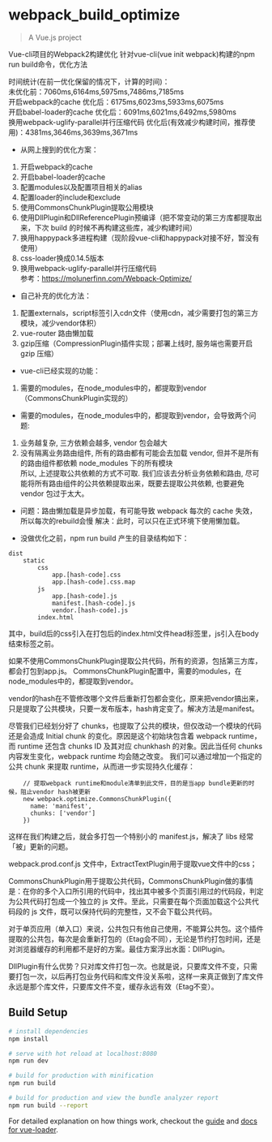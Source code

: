 # webpack_build_optimize

> A Vue.js project

Vue-cli项目的Webpack2构建优化
针对vue-cli(vue init webpack)构建的npm run build命令，优化方法

时间统计(在前一优化保留的情况下，计算的时间)：  
未优化前：7060ms,6164ms,5975ms,7486ms,7185ms  
开启webpack的cache 优化后：6175ms,6023ms,5933ms,6075ms  
开启babel-loader的cache 优化后：6091ms,6021ms,6492ms,5980ms  
换用webpack-uglify-parallel并行压缩代码 优化后(有效减少构建时间，推荐使用)：4381ms,3646ms,3639ms,3671ms  


* 从网上搜到的优化方案：
1. 开启webpack的cache
2. 开启babel-loader的cache
3. 配置modules以及配置项目相关的alias
4. 配置loader的include和exclude
5. 使用CommonsChunkPlugin提取公用模块
6. 使用DllPlugin和DllReferencePlugin预编译（把不常变动的第三方库都提取出来，下次 build 的时候不再构建这些库，减少构建时间）
7. 换用happypack多进程构建（现阶段vue-cli和happypack对接不好，暂没有使用）
8. css-loader换成0.14.5版本
9. 换用webpack-uglify-parallel并行压缩代码  
参考：https://molunerfinn.com/Webpack-Optimize/

* 自己补充的优化方法：
1. 配置externals，script标签引入cdn文件（使用cdn，减少需要打包的第三方模块，减少vendor体积）
1. vue-router 路由懒加载
1. gzip压缩（CompressionPlugin插件实现；部署上线时, 服务端也需要开启 gzip 压缩）

* vue-cli已经实现的功能：
1. 需要的modules，在node_modules中的，都提取到vendor（CommonsChunkPlugin实现的）

* 需要的modules，在node_modules中的，都提取到vendor，会导致两个问题:  
1. 业务越复杂, 三方依赖会越多, vendor 包会越大
2. 没有隔离业务路由组件, 所有的路由都有可能会去加载 vendor, 但并不是所有的路由组件都依赖 node_modules 下的所有模块  
所以, 上述提取公共依赖的方式不可取. 我们应该去分析业务依赖和路由, 尽可能将所有路由组件的公共依赖提取出来，既要去提取公共依赖, 也要避免 vendor 包过于太大。

* 问题：路由懒加载是异步加载，有可能导致 webpack 每次的 cache 失效，所以每次的rebuild会慢
  解决：此时，可以只在正式环境下使用懒加载。

*  没做优化之前，npm run build 产生的目录结构如下：
```
dist
    static
        css
            app.[hash-code].css
            app.[hash-code].css.map
        js
            app.[hash-code].js
            manifest.[hash-code].js
            vendor.[hash-code].js
        index.html
```
其中，build后的css引入在打包后的index.html文件head标签里，js引入在body结束标签之前。 

如果不使用CommonsChunkPlugin提取公共代码，所有的资源，包括第三方库，都会打包到app.js。
CommonsChunkPlugin配置中，需要的modules，在node_modules中的，都提取到vendor。

vendor的hash在不管修改哪个文件后重新打包都会变化，原来把vendor搞出来，只是提取了公共模块，只要一发布版本，hash肯定变了。解决方法是manifest。

尽管我们已经划分好了 chunks，也提取了公共的模块，但仅改动一个模块的代码还是会造成 Initial chunk 的变化。原因是这个初始块包含着 webpack runtime，而 runtime 还包含 chunks ID 及其对应 chunkhash 的对象。因此当任何 chunks 内容发生变化，webpack runtime 均会随之改变。
我们可以通过增加一个指定的公共 chunk 来提取 runtime，从而进一步实现持久化缓存：
```
    // 提取webpack runtime和module清单到此文件，目的是当app bundle更新的时候，阻止vendor hash被更新
    new webpack.optimize.CommonsChunkPlugin({
      name: 'manifest',
      chunks: ['vendor']
    })
```
这样在我们构建之后，就会多打包一个特别小的 manifest.js，解决了 libs 经常「被」更新的问题。

webpack.prod.conf.js 文件中，ExtractTextPlugin用于提取vue文件中的css；

CommonsChunkPlugin用于提取公共代码，CommonsChunkPlugin做的事情是：在你的多个入口所引用的代码中，找出其中被多个页面引用过的代码段，判定为公共代码打包成一个独立的 js 文件。至此，只需要在每个页面加载这个公共代码段的 js 文件，既可以保持代码的完整性，又不会下载公共代码。

对于单页应用（单入口）来说，公共包只有他自己使用，不能算公共包。这个插件提取的公共包，每次是会重新打包的（Etag会不同），无论是节约打包时间，还是对浏览器缓存的利用都不是好的方案。最佳方案浮出水面：DllPlugin。

DllPlugin有什么优势？只对库文件打包一次。也就是说，只要库文件不变，只需要打包一次，以后再打包业务代码和库文件没关系啦，这样一来真正做到了库文件永远是那个库文件，只要库文件不变，缓存永远有效（Etag不变）。

## Build Setup

``` bash
# install dependencies
npm install

# serve with hot reload at localhost:8080
npm run dev

# build for production with minification
npm run build

# build for production and view the bundle analyzer report
npm run build --report
```

For detailed explanation on how things work, checkout the [guide](http://vuejs-templates.github.io/webpack/) and [docs for vue-loader](http://vuejs.github.io/vue-loader).
